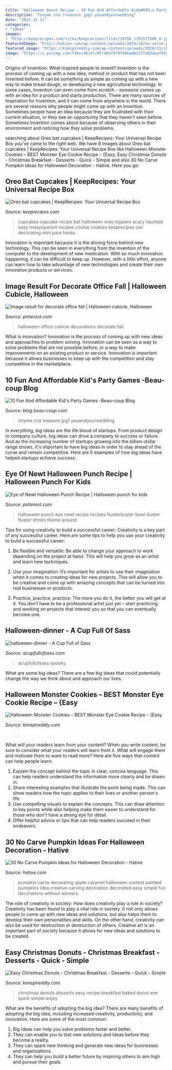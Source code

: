 ```yaml
---
title: "Halloween Donut Recipe : 10 Fun And Affordable Kid&#039;s Party Games -beau-coup Blog"
description: "Tinyme cna treasure jpg1 youandyourwedding"
date: "2022-11-11"
categories:
- "ideas"
images:
- "http://keeprecipes.com/sites/keeprecipes/files/19758_1352577509_0.jpg"
featuredImage: "http://hative.com/wp-content/uploads/2014/10/no-carve-pumpkin-ideas/4-caramel-apple.jpg"
featured_image: "https://kimspireddiy.com/wp-content/uploads/2020/11/christmas-eve-donuts-84.jpg"
image: "https://i.pinimg.com/736x/40/ef/07/40ef079f04badb237fa83daaf058f3e8.jpg"
---
```



Origins of Invention: What inspired people to invent?
Invention is the process of coming up with a new idea, method or product that has not been invented before. It can be something as simple as coming up with a new way to make bread dough, or developing a new agricultural technology. In some cases, Invention can even come from scratch – someone comes up with an idea for a product and starts production. There are many sources of Inspiration for Invention, and it can come from anywhere in the world.
There are several reasons why people might come up with an Invention. Sometimes people have an Idea because they are frustrated with their current situation, or they see an opportunity that they haven't seen before. Sometimes Invention comes about because of observing others in their environment and noticing how they solve problems.

	

		
searching about Oreo bat cupcakes | KeepRecipes: Your Universal Recipe Box you've came to the right web. We have 8 Images about Oreo bat cupcakes | KeepRecipes: Your Universal Recipe Box like Halloween Monster Cookies – BEST Monster Eye Cookie Recipe – {Easy, Easy Christmas Donuts - Christmas Breakfast - Desserts - Quick - Simple and also 30 No Carve Pumpkin Ideas for Halloween Decoration - Hative. Here you go:
		
    
## Oreo Bat Cupcakes | KeepRecipes: Your Universal Recipe Box

<img loading=lazy src="http://keeprecipes.com/sites/keeprecipes/files/19758_1352577509_0.jpg" onerror="this.onerror=null;this.src='https://tse4.mm.bing.net/th?id=OIP.WXSHiipSGtRL5btxHlwNRQHaHa&amp;pid=15.1';" alt="Oreo bat cupcakes | KeepRecipes: Your Universal Recipe Box">

_Source: keeprecipes.com_

>cupcakes cupcake recipe bat halloween oreo toppers scary haunted easy todaysparent recipes cookie cookies keeprecipes owl decorating mini para treats. 

	

Innovation is important because it is the driving force behind new technology. This can be seen in everything from the invention of the computer to the development of new medication. With so much innovation happening, it can be difficult to keep up. However, with a little effort, anyone can learn how to take advantage of new technologies and create their own innovative products or services.

    
## Image Result For Decorate Office Fall | Halloween Cubicle, Halloween

<img loading=lazy src="https://i.pinimg.com/736x/40/ef/07/40ef079f04badb237fa83daaf058f3e8.jpg" onerror="this.onerror=null;this.src='https://tse4.mm.bing.net/th?id=OIP.RtrMNcZXhNra019kNQ9DIAHaJ3&amp;pid=15.1';" alt="Image result for decorate office fall | Halloween cubicle, Halloween">

_Source: pinterest.com_

>halloween office cubicle decorations decorate fall. 

	

What is innovation?
Innovation is the process of coming up with new ideas and approaches to problem solving. Innovation can be seen as a way to solve problems that are not possible before, or a way to make improvements on an existing product or service. Innovation is important because it allows businesses to keep up with the competition and stay competitive in the marketplace.

    
## 10 Fun And Affordable Kid&#039;s Party Games -Beau-coup Blog

<img loading=lazy src="https://blog.beau-coup.com/wp-content/uploads/2015/09/Donut-Party-for-Kids-TheChic11.jpg1_.jpg" onerror="this.onerror=null;this.src='https://tse2.mm.bing.net/th?id=OIP.EnXf_0D3KdVELTxl9zFJBgHaKp&amp;pid=15.1';" alt="10 Fun And Affordable Kid&#039;s Party Games -Beau-coup Blog">

_Source: blog.beau-coup.com_

>tinyme cna treasure jpg1 youandyourwedding. 

	

In everything, big ideas are the life blood of startups. From product design to company culture, big ideas can drive a company to success or failure. And as the increasing number of startups growing into the billion-dollar range shows, it's important to have big ideas in order to stay ahead of the curve and remain competitive. Here are 5 examples of how big ideas have helped startups achieve success: 
    
## Eye Of Newt Halloween Punch Recipe | Halloween Punch For Kids

<img loading=lazy src="https://i.pinimg.com/736x/e7/74/c6/e774c6f3f26255b7a9f798e061f246c9--punch-recipes-halloween-punch.jpg" onerror="this.onerror=null;this.src='https://tse4.mm.bing.net/th?id=OIP.mSmuUDfXteDZVTvIUPVtaQHaLH&amp;pid=15.1';" alt="Eye of Newt Halloween Punch Recipe | Halloween punch for kids">

_Source: pinterest.com_

>halloween punch eye newt recipe recipes flusterbuster bowl buster fluster drinks theme around. 

	

Tips for using creativity to build a successful career:
Creativity is a key part of any successful career. Here are some tips to help you use your creativity to build a successful career:
1. Be flexible and versatile: Be able to change your approach to work depending on the project at hand. This will help you grow as an artist and learn new techniques.

2. Use your imagination: It’s important for artists to use their imagination when it comes to creating ideas for new projects. This will allow you to be creative and come up with amazing concepts that can be turned into real businesses or products.

3. Practice, practice, practice: The more you do it, the better you will get at it. You don’t have to be a professional artist just yet – start practicing and working on projects that interest you so that you can eventually become one.


    
## Halloween-dinner - A Cup Full Of Sass

<img loading=lazy src="https://www.acupfullofsass.com/wp-content/uploads/2016/10/halloween-dinner-1100x1467.jpg" onerror="this.onerror=null;this.src='https://tse3.mm.bing.net/th?id=OIP.mJvoctbb5dnc2JZj_PRuoQHaJ4&amp;pid=15.1';" alt="halloween-dinner - A Cup Full of Sass">

_Source: acupfullofsass.com_

>acupfullofsass spooky. 

	

What are some big ideas?
There are a few big ideas that could potentially change the way we think about and approach our lives.

    
## Halloween Monster Cookies – BEST Monster Eye Cookie Recipe – {Easy

<img loading=lazy src="https://kimspireddiy.com/wp-content/uploads/2020/08/halloween-monster-cookies-3.jpg" onerror="this.onerror=null;this.src='https://tse2.mm.bing.net/th?id=OIP.cXIJxUr5Oj_pOyZfsviGiAHaLH&amp;pid=15.1';" alt="Halloween Monster Cookies – BEST Monster Eye Cookie Recipe – {Easy">

_Source: kimspireddiy.com_

>. 

	

What will your readers learn from your content?
When you write content, be sure to consider what your readers will learn from it. What will engage them and motivate them to want to read more? Here are five ways that content can help people learn: 
1. Explain the concept behind the topic in clear, concise language. This can help readers understand the information more clearly and be drawn in.
2. Share interesting examples that illustrate the point being made. This can show readers how the topic applies to their lives or another person's life. 
3. Use compelling visuals to explain the concepts. This can draw attention to key points while also helping make them easier to understand for those who don't have a strong eye for detail. 
4. Offer helpful advice or tips that can help readers succeed in their endeavors.

    
## 30 No Carve Pumpkin Ideas For Halloween Decoration - Hative

<img loading=lazy src="http://hative.com/wp-content/uploads/2014/10/no-carve-pumpkin-ideas/4-caramel-apple.jpg" onerror="this.onerror=null;this.src='https://tse1.mm.bing.net/th?id=OIP.ZVifJVHUjIqDMw6u-qCJdAHaJ4&amp;pid=15.1';" alt="30 No Carve Pumpkin Ideas for Halloween Decoration - Hative">

_Source: hative.com_

>pumpkin carve decorating apple caramel halloween contest painted pumpkins idea creative carving decoration decorated easy simple fun decorations without winners. 

	

The role of creativity in society: How does creativity play a role in society?
Creativity has been found to play a vital role in society. It not only allows people to come up with new ideas and solutions, but also helps them to develop their own personalities and skills. On the other hand, creativity can also be used for destruction or destruction of others. Creative art is an important part of society because it allows for new ideas and solutions to be created.

    
## Easy Christmas Donuts - Christmas Breakfast - Desserts - Quick - Simple

<img loading=lazy src="https://kimspireddiy.com/wp-content/uploads/2020/11/christmas-eve-donuts-84.jpg" onerror="this.onerror=null;this.src='https://tse4.mm.bing.net/th?id=OIP.0l4J5TaomlWLyFvbsFOmQgHaJW&amp;pid=15.1';" alt="Easy Christmas Donuts - Christmas Breakfast - Desserts - Quick - Simple">

_Source: kimspireddiy.com_

>christmas donuts desserts easy recipe breakfast baked donut eve quick simple enjoy. 

	

What are the benefits of adopting the big idea?
There are many benefits of adopting the big idea, including increased creativity, productivity, and innovation. Here are some of the most common: 
1. Big ideas can help you solve problems faster and better.
2. They can enable you to test new solutions and Ideas before they become a reality. 
3. They can spark new thinking and generate new ideas for businesses and organizations. 
4. They can help you build a better future by inspiring others to aim high and pursue their goals.


